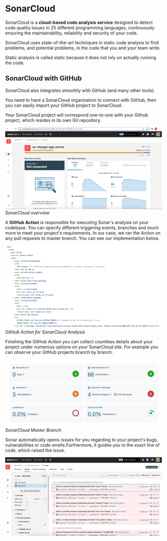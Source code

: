 # SonarCloud

SonarCloud is a **cloud-based code analysis service** designed to detect code quality issues in 25 different programming languages, continuously ensuring the maintainability, reliability and security of your code.

SonarCloud uses state-of-the-art techniques in static code analysis to find problems, and potential problems, in the code that you and your team write.

Static analysis is called static because it does not rely on actually running the code.


## SonarCloud with GitHub

SonarCloud also integrates smoothly with GitHub (and many other tools).

You need to have a SonarCloud organisation to connect with GitHub, then you can easily import your GitHub project to SonarCloud.

Your SonarCloud project will correspond one-to-one with your Github project, which resides in its own Git repository.

![](imgs/sonar-overview.png)
_SonarCloud overview_

A **GitHub Action** is responsible for executing Sonar's analysis on your codebase. You can specify different triggering events, branches and much more to meet your project's requirements. In our case, we ran the Action on any pull requests to master branch. You can see our implementation below.

![](imgs/sonar-github-action.png)
_GitHub Action for SonarCloud Analysis_

Finishing the GitHub Action you can collect countless details about your project under numerous options on your SonarCloud site. For example you can observe your GitHub projects branch by branch.

![](imgs/sonar-main-branch.png)
_SonarCloud Master Branch_

Sonar automatically opens issues for you regarding to your project's bugs, vulnerabilities or code smells.Furthermore, it guides you to the exact line of code, which raised the issue.

![](imgs/sonar-issues.png)
